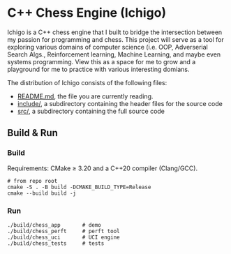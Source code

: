 # C++ Chess Engine (Ichigo)
Ichigo is a C++ chess engine that I built to bridge the intersection between my passion for programming and chess. This project will serve as a tool for exploring various domains of computer science (i.e. OOP, Adverserial Search Algs., Reinforcement learning, Machine Learning, and maybe even systems programming. View this as a space for me to grow and a playground for me to practice with various interesting domians. 

The distribution of Ichigo consists of the following files:
* [README.md](./README.md), the file you are currently reading.
* [include/](./include/), a subdirectory containing the header files for the source code
* [src/](./src/), a subdirectory containing the full source code

## Build & Run

### Build
Requirements: CMake ≥ 3.20 and a C++20 compiler (Clang/GCC).
```
# from repo root
cmake -S . -B build -DCMAKE_BUILD_TYPE=Release
cmake --build build -j
```
### Run
```
./build/chess_app       # demo
./build/chess_perft     # perft tool
./build/chess_uci       # UCI engine
./build/chess_tests     # tests

```

